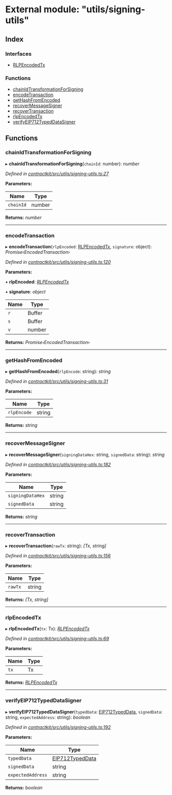 # External module: "utils/signing-utils"

## Index

### Interfaces

* [RLPEncodedTx](../interfaces/_utils_signing_utils_.rlpencodedtx.md)

### Functions

* [chainIdTransformationForSigning](_utils_signing_utils_.md#chainidtransformationforsigning)
* [encodeTransaction](_utils_signing_utils_.md#encodetransaction)
* [getHashFromEncoded](_utils_signing_utils_.md#gethashfromencoded)
* [recoverMessageSigner](_utils_signing_utils_.md#recovermessagesigner)
* [recoverTransaction](_utils_signing_utils_.md#recovertransaction)
* [rlpEncodedTx](_utils_signing_utils_.md#rlpencodedtx)
* [verifyEIP712TypedDataSigner](_utils_signing_utils_.md#verifyeip712typeddatasigner)

## Functions

###  chainIdTransformationForSigning

▸ **chainIdTransformationForSigning**(`chainId`: number): *number*

*Defined in [contractkit/src/utils/signing-utils.ts:27](https://github.com/celo-org/celo-monorepo/blob/master/packages/contractkit/src/utils/signing-utils.ts#L27)*

**Parameters:**

Name | Type |
------ | ------ |
`chainId` | number |

**Returns:** *number*

___

###  encodeTransaction

▸ **encodeTransaction**(`rlpEncoded`: [RLPEncodedTx](../interfaces/_utils_signing_utils_.rlpencodedtx.md), `signature`: object): *Promise‹EncodedTransaction›*

*Defined in [contractkit/src/utils/signing-utils.ts:120](https://github.com/celo-org/celo-monorepo/blob/master/packages/contractkit/src/utils/signing-utils.ts#L120)*

**Parameters:**

▪ **rlpEncoded**: *[RLPEncodedTx](../interfaces/_utils_signing_utils_.rlpencodedtx.md)*

▪ **signature**: *object*

Name | Type |
------ | ------ |
`r` | Buffer |
`s` | Buffer |
`v` | number |

**Returns:** *Promise‹EncodedTransaction›*

___

###  getHashFromEncoded

▸ **getHashFromEncoded**(`rlpEncode`: string): *string*

*Defined in [contractkit/src/utils/signing-utils.ts:31](https://github.com/celo-org/celo-monorepo/blob/master/packages/contractkit/src/utils/signing-utils.ts#L31)*

**Parameters:**

Name | Type |
------ | ------ |
`rlpEncode` | string |

**Returns:** *string*

___

###  recoverMessageSigner

▸ **recoverMessageSigner**(`signingDataHex`: string, `signedData`: string): *string*

*Defined in [contractkit/src/utils/signing-utils.ts:182](https://github.com/celo-org/celo-monorepo/blob/master/packages/contractkit/src/utils/signing-utils.ts#L182)*

**Parameters:**

Name | Type |
------ | ------ |
`signingDataHex` | string |
`signedData` | string |

**Returns:** *string*

___

###  recoverTransaction

▸ **recoverTransaction**(`rawTx`: string): *[Tx, string]*

*Defined in [contractkit/src/utils/signing-utils.ts:156](https://github.com/celo-org/celo-monorepo/blob/master/packages/contractkit/src/utils/signing-utils.ts#L156)*

**Parameters:**

Name | Type |
------ | ------ |
`rawTx` | string |

**Returns:** *[Tx, string]*

___

###  rlpEncodedTx

▸ **rlpEncodedTx**(`tx`: Tx): *[RLPEncodedTx](../interfaces/_utils_signing_utils_.rlpencodedtx.md)*

*Defined in [contractkit/src/utils/signing-utils.ts:69](https://github.com/celo-org/celo-monorepo/blob/master/packages/contractkit/src/utils/signing-utils.ts#L69)*

**Parameters:**

Name | Type |
------ | ------ |
`tx` | Tx |

**Returns:** *[RLPEncodedTx](../interfaces/_utils_signing_utils_.rlpencodedtx.md)*

___

###  verifyEIP712TypedDataSigner

▸ **verifyEIP712TypedDataSigner**(`typedData`: [EIP712TypedData](../interfaces/_utils_sign_typed_data_utils_.eip712typeddata.md), `signedData`: string, `expectedAddress`: string): *boolean*

*Defined in [contractkit/src/utils/signing-utils.ts:192](https://github.com/celo-org/celo-monorepo/blob/master/packages/contractkit/src/utils/signing-utils.ts#L192)*

**Parameters:**

Name | Type |
------ | ------ |
`typedData` | [EIP712TypedData](../interfaces/_utils_sign_typed_data_utils_.eip712typeddata.md) |
`signedData` | string |
`expectedAddress` | string |

**Returns:** *boolean*
